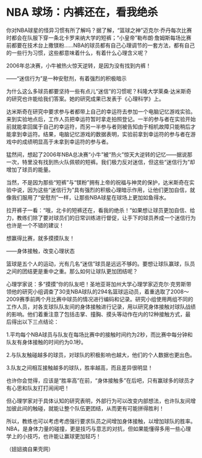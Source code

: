 # NBA 球场：内裤还在，看我绝杀

你对NBA球星的怪异习惯有所了解吗？据了解，“篮球之神”迈克尔·乔丹每次比赛时都会在队服下穿一条北卡罗来纳大学的短裤；“小皇帝”勒布朗·詹姆斯每场比赛前都要在技术台上撒镁粉……NBA的球员都有自己心理调节的一套方法，都有自己的一些行为习惯，这些都意味着什么，有着什么心理含义呢？

2006年总决赛，小牛被热火惊天逆转，是因为没有找到内裤！

——“迷信行为”是一种安慰剂，有着强烈的积极暗示

为什么这么多球员都要坚持一些有点儿“迷信”的习惯呢？科隆大学莱桑·达米斯奇的研究也许能给我们答案。她的研究成果已发表于《心理科学》上。

达米斯奇在研究中要求参与者都带上自己的幸运符去参加一个电脑记忆游戏实验。来到实验地点后，工作人员把幸运符暂时拿走拍照登记。一半的参与者在实验开始前就能拿回属于自己的幸运符，而另一半参与者则被告知由于相机故障只能稍后才能拿到幸运符。结果，电脑记忆游戏的数据表明，实验前拿到幸运符的参与者在游戏中的成绩明显高于未拿到幸运符的参与者。

猛然间，想起了2006年NBA总决赛“小牛”被“热火”惊天大逆转的记忆——据说那一次，特里没有找到热火队佩顿的短裤。我们极力反对迷信，但这些“迷信行为”却增加了球员的能量。

当然，不是因为那些“短裤”与“镁粉”拥有上帝的祝福与神灵的保护，达米斯奇在实验中说，因为这些“迷信行为”具有强烈的积极心理暗示作用，让他们更加自信，就像我们服用了“安慰剂”一样，让那些NBA球星在球场上更加如鱼得水。

拉开裤子一看：“哦，北卡的短裤还在，看我的绝杀！”如果想让球员更加自信、给力，教练们除了要对球员们的日常训练进行督促，让手下的球员养成一个迷信行为也许是一个不错的建议！

想赢得比赛，就多摸摸队友！

——身体接触，改变心理状态

篮球是五个人的运动，光有几名“迷信”球员是远远不够的。要想让球队赢球，队员之间的团结更是重中之重。那么如何让球队更加团结呢？

心理学家说：多“摸摸”你的队友吧！圣地亚哥加州大学心理学家迈克尔·克劳斯带领他的研究小组调查了30支NBA球队的294名篮球运动员，着重选取了2008～2009赛季前两个月比赛中球员的情况进行编码和记录。研究小组使用两组不同的工作人员，对各支球队队友间的身体接触进行记录，用以研究身体接触对球队战绩的影响。他们着重注意了包括击掌、撞胸、摸头等动作在内的12种接触方式，最后得出以下三点结论：

1.平均每个NBA球员与队友在每场比赛中的接触时间约为2秒，而比赛中每分钟和队友有身体接触的时间约为0.1秒。

2.与队友触碰越多的球员，对球队的积极影响也越大，他们的个人数据也更出色。

3.队友之间相互接触越多的球队，胜率越高，而且差异很明显！

也许你会觉得，应该是“胜率高”在前，“身体接触多”在后吧，只有赢球多的球员才有心思和队友打打闹闹吧！

但心理学家对于具体认知的研究表明，外部行为可以改变内部想法，也许队友间增加彼此间的触碰，就能让整个队伍更团结，从而更有可能拼得胜利！

所以，教练也可以考虑考虑强行要求队员之间增加身体接触，以增加球队的胜率。NBA，是身体力量的碰撞，更是技巧与意志的对抗，但如果能懂得多用一些心理学上的小技巧，也许能让赢球更加轻巧！

（妞妞摘自果壳网）